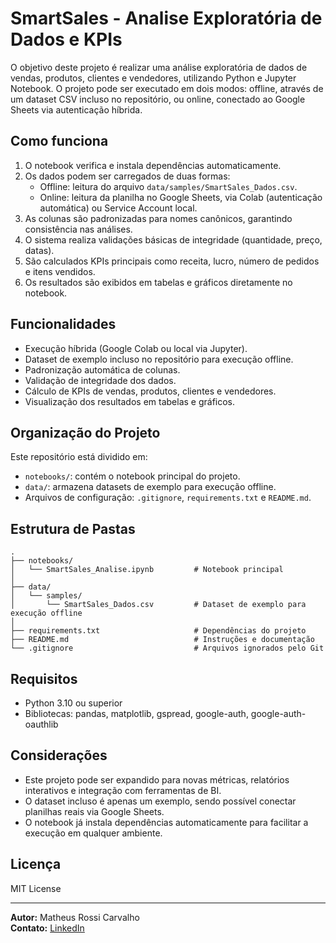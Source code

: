 # SmartSales - Analise Exploratória de Dados e KPIs

O objetivo deste projeto é realizar uma análise exploratória de dados de vendas, produtos, clientes e vendedores, utilizando Python e Jupyter Notebook. O projeto pode ser executado em dois modos: offline, através de um dataset CSV incluso no repositório, ou online, conectado ao Google Sheets via autenticação híbrida.

## Como funciona

1. O notebook verifica e instala dependências automaticamente.  
2. Os dados podem ser carregados de duas formas:  
   - Offline: leitura do arquivo `data/samples/SmartSales_Dados.csv`.  
   - Online: leitura da planilha no Google Sheets, via Colab (autenticação automática) ou Service Account local.  
3. As colunas são padronizadas para nomes canônicos, garantindo consistência nas análises.  
4. O sistema realiza validações básicas de integridade (quantidade, preço, datas).  
5. São calculados KPIs principais como receita, lucro, número de pedidos e itens vendidos.  
6. Os resultados são exibidos em tabelas e gráficos diretamente no notebook.

## Funcionalidades

- Execução híbrida (Google Colab ou local via Jupyter).  
- Dataset de exemplo incluso no repositório para execução offline.  
- Padronização automática de colunas.  
- Validação de integridade dos dados.  
- Cálculo de KPIs de vendas, produtos, clientes e vendedores.  
- Visualização dos resultados em tabelas e gráficos.  

## Organização do Projeto

Este repositório está dividido em:

- `notebooks/`: contém o notebook principal do projeto.  
- `data/`: armazena datasets de exemplo para execução offline.  
- Arquivos de configuração: `.gitignore`, `requirements.txt` e `README.md`.

## Estrutura de Pastas

```
.
├── notebooks/
│   └── SmartSales_Analise.ipynb         # Notebook principal
│
├── data/
│   └── samples/
│       └── SmartSales_Dados.csv         # Dataset de exemplo para execução offline
│
├── requirements.txt                     # Dependências do projeto
├── README.md                            # Instruções e documentação
└── .gitignore                           # Arquivos ignorados pelo Git
```

## Requisitos

- Python 3.10 ou superior  
- Bibliotecas: pandas, matplotlib, gspread, google-auth, google-auth-oauthlib  

## Considerações

- Este projeto pode ser expandido para novas métricas, relatórios interativos e integração com ferramentas de BI.  
- O dataset incluso é apenas um exemplo, sendo possível conectar planilhas reais via Google Sheets.  
- O notebook já instala dependências automaticamente para facilitar a execução em qualquer ambiente.

## Licença

MIT License

---

**Autor:** Matheus Rossi Carvalho  
**Contato:** [LinkedIn](https://www.linkedin.com/in/matheus-rossi-carvalho/)
